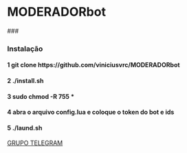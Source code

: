 # MODERADORbot

###<h3>Instalação</h3>
<h4>1 git clone https://github.com/viniciusvrc/MODERADORbot</h4>
<h4>2 ./install.sh</h4>
<h4>3 sudo chmod -R 755 *</h4>
<h4>4 abra o arquivo config.lua e coloque o token do bot e ids</h4>
<h4>5 ./laund.sh</h4>

[GRUPO TELEGRAM](https://t.me/joinchat/HRGbs1GJbUCmvmgt02ex8g)

